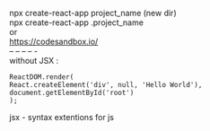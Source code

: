 
npx create-react-app project_name (new dir) <br />
npx create-react-app .project_name <br />
or <br/>
https://codesandbox.io/ <br />
– – – – - <br />
without JSX :
  ```
ReactDOM.render(
  React.createElement('div', null, 'Hello World'),
  document.getElementById('root')
);
  ```
jsx - syntax extentions for js

